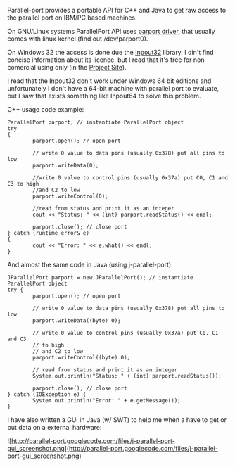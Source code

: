 Parallel-port provides a portable API for C++ and Java to get raw access to the parallel port on IBM/PC based machines.

On GNU/Linux systems ParallelPort API uses [parport driver](http://cyberelk.net/tim/parport/parport.html), that usually comes with linux kernel (find out /dev/parport0).

On Windows 32 the access is done due the [Inpout32](http://logix4u.net/Legacy_Ports/Parallel_Port/Inpout32.dll_for_Windows_98/2000/NT/XP.html) library. I din't find concise information about its licence, but I read that it's free for non comercial using only (in the [Project Site](http://logix4u.net/Legacy_Ports/Parallel_Port/Inpout32.dll_for_Windows_98/2000/NT/XP.html)).

I read that the Inpout32 don't work under Windows 64 bit editions and unfortunately I don't have a 64-bit machine with parallel port to evaluate, but I saw that exists something like Inpout64 to solve this problem.

C++ usage code example:
```
ParallelPort parport; // instantiate ParallelPort object
try
{
        parport.open(); // open port

        // write 0 value to data pins (usually 0x378) put all pins to low
        parport.writeData(0);

        //write 0 value to control pins (usually 0x37a) put C0, C1 and C3 to high
        //and C2 to low
        parport.writeControl(0);

        //read from status and print it as an integer
        cout << "Status: " << (int) parport.readStatus() << endl;

        parport.close(); // close port
} catch (runtime_error& e)
{
        cout << "Error: " << e.what() << endl;
}
```
And almost the same code in Java (using j-parallel-port):
```
JParallelPort parport = new JParallelPort(); // instantiate ParallelPort object
try {
        parport.open(); // open port

        // write 0 value to data pins (usually 0x378) put all pins to low
        parport.writeData((byte) 0);

        // write 0 value to control pins (usually 0x37a) put C0, C1 and C3
        // to high
        // and C2 to low
        parport.writeControl((byte) 0);

        // read from status and print it as an integer
        System.out.println("Status: " + (int) parport.readStatus());

        parport.close(); // close port
} catch (IOException e) {
        System.out.println("Error: " + e.getMessage());
}
```

I have also written a GUI in Java (w/ SWT) to help me when a have to get or put data on a external hardware:

![http://parallel-port.googlecode.com/files/j-parallel-port-gui_screenshot.png](http://parallel-port.googlecode.com/files/j-parallel-port-gui_screenshot.png)